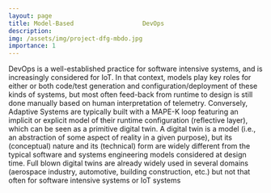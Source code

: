 ```yaml
---
layout: page
title: Model-Based                   DevOps
description: 
img: /assets/img/project-dfg-mbdo.jpg
importance: 1
---
```


DevOps is a well-established practice for software intensive systems, and is increasingly considered for IoT. In that context, models play key roles for either or both code/test generation and configuration/deployment of these kinds of systems, but most often feed-back from runtime to design is still done manually based on human interpretation of telemetry. Conversely, Adaptive  Systems are typically built with a MAPE-K loop featuring an implicit or explicit model of their runtime configuration (reflective layer), which can be seen as a primitive digital twin. A digital twin is a model (i.e., an abstraction of some aspect of reality in a given purpose), but its (conceptual) nature and its (technical) form are widely different from the typical software and systems engineering models considered at design time. Full blown digital twins are already widely used in several domains (aerospace industry, automotive, building construction, etc.) but not that often for software intensive systems or IoT systems